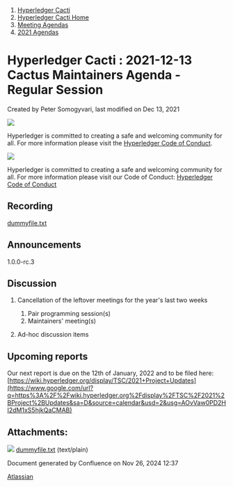1. [Hyperledger Cacti](index.html)
2. [Hyperledger Cacti Home](Hyperledger-Cacti-Home_20414469.html)
3. [Meeting Agendas](Meeting-Agendas_20414488.html)
4. [2021 Agendas](2021-Agendas_20414860.html)

# Hyperledger Cacti : 2021-12-13 Cactus Maintainers Agenda - Regular Session

Created by Peter Somogyvari, last modified on Dec 13, 2021

![](https://wiki.hyperledger.org/download/attachments/2392771/welcome.png?version=2&modificationDate=1572450107000&api=v2)

Hyperledger is committed to creating a safe and welcoming community for all. For more information please visit the [Hyperledger Code of Conduct](https://lf-hyperledger.atlassian.net/wiki/spaces/HYP/pages/19595281/Hyperledger+Code+of+Conduct).

![](https://wiki.hyperledger.org/download/attachments/29034696/Antitrustnotice.png?version=1&modificationDate=1581695654000&api=v2)

Hyperledger is committed to creating a safe and welcoming community for all. For more information please visit our Code of Conduct: [Hyperledger Code of Conduct](https://lf-hyperledger.atlassian.net/wiki/spaces/HYP/pages/19595281/Hyperledger+Code+of+Conduct)

## Recording

[dummyfile.txt](attachments/20415309/20415313.txt)

## Announcements

1.0.0-rc.3

## Discussion

1. Cancellation of the leftover meetings for the year's last two weeks
   
   1. Pair programming session(s)
   2. Maintainers' meeting(s)
2. Ad-hoc discussion items

## Upcoming reports

Our next report is due on the 12th of January, 2022 and to be filed here: [https://wiki.hyperledger.org/display/TSC/2021+Project+Updates](https://www.google.com/url?q=https%3A%2F%2Fwiki.hyperledger.org%2Fdisplay%2FTSC%2F2021%2BProject%2BUpdates&sa=D&source=calendar&usd=2&usg=AOvVaw0PD2HI2dM1xS5hjkQaCMAB)

## Attachments:

![](images/icons/bullet_blue.gif) [dummyfile.txt](attachments/20415309/20415313.txt) (text/plain)

Document generated by Confluence on Nov 26, 2024 12:37

[Atlassian](http://www.atlassian.com/)

